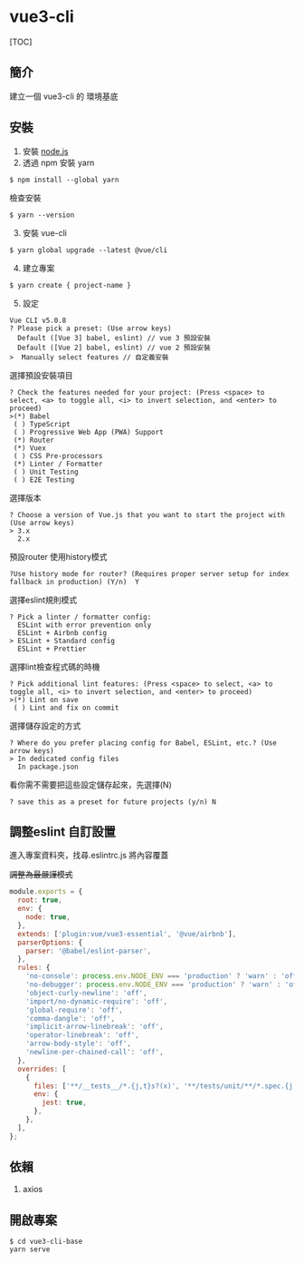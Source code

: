 vue3-cli
===

[TOC]

## 簡介

建立一個 vue3-cli 的 環境基底

## 安裝

1. 安裝 [node.js](https://nodejs.org/zh-tw/download/)
2. 透過 npm 安裝 yarn<br>
```shell
$ npm install --global yarn
```
檢查安裝
```shell
$ yarn --version
```
3. 安裝 vue-cli <br>

```shell
$ yarn global upgrade --latest @vue/cli
```

4. 建立專案 <br>

```shell
$ yarn create { project-name }
```

5. 設定<br>
```shell
Vue CLI v5.0.8
? Please pick a preset: (Use arrow keys)
  Default ([Vue 3] babel, eslint) // vue 3 預設安裝
  Default ([Vue 2] babel, eslint) // vue 2 預設安裝
>  Manually select features // 自定義安裝

```
選擇預設安裝項目
```shell
? Check the features needed for your project: (Press <space> to select, <a> to toggle all, <i> to invert selection, and <enter> to proceed)
>(*) Babel
 ( ) TypeScript
 ( ) Progressive Web App (PWA) Support
 (*) Router
 (*) Vuex
 ( ) CSS Pre-processors
 (*) Linter / Formatter
 ( ) Unit Testing
 ( ) E2E Testing
```
選擇版本
```shell
? Choose a version of Vue.js that you want to start the project with (Use arrow keys)
> 3.x
  2.x
```
預設router 使用history模式
```shell
?Use history mode for router? (Requires proper server setup for index fallback in production) (Y/n)  Y
```
選擇eslint規則模式
```shell
? Pick a linter / formatter config: 
  ESLint with error prevention only 
  ESLint + Airbnb config
> ESLint + Standard config
  ESLint + Prettier
```
選擇lint檢查程式碼的時機
```shell
? Pick additional lint features: (Press <space> to select, <a> to toggle all, <i> to invert selection, and <enter> to proceed)
>(*) Lint on save
 ( ) Lint and fix on commit
```
選擇儲存設定的方式
```shell
? Where do you prefer placing config for Babel, ESLint, etc.? (Use arrow keys)
> In dedicated config files
  In package.json
```
看你需不需要把這些設定儲存起來，先選擇(N)
```shell
? save this as a preset for future projects (y/n) N
```

## 調整eslint 自訂設置

進入專案資料夾，找尋.eslintrc.js
將內容覆蓋

~~調整為最嚴謹模式~~

```js
module.exports = {
  root: true,
  env: {
    node: true,
  },
  extends: ['plugin:vue/vue3-essential', '@vue/airbnb'],
  parserOptions: {
    parser: '@babel/eslint-parser',
  },
  rules: {
    'no-console': process.env.NODE_ENV === 'production' ? 'warn' : 'off',
    'no-debugger': process.env.NODE_ENV === 'production' ? 'warn' : 'off',
    'object-curly-newline': 'off',
    'import/no-dynamic-require': 'off',
    'global-require': 'off',
    'comma-dangle': 'off',
    'implicit-arrow-linebreak': 'off',
    'operator-linebreak': 'off',
    'arrow-body-style': 'off',
    'newline-per-chained-call': 'off',
  },
  overrides: [
    {
      files: ['**/__tests__/*.{j,t}s?(x)', '**/tests/unit/**/*.spec.{j,t}s?(x)'],
      env: {
        jest: true,
      },
    },
  ],
};
```


## 依賴

1. axios


## 開啟專案 

```
$ cd vue3-cli-base
yarn serve 
```


